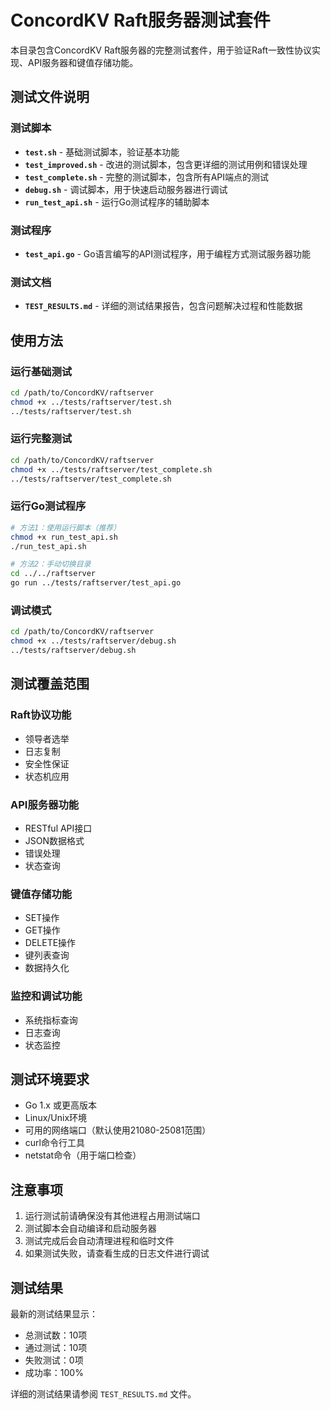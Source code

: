 # ConcordKV Raft服务器测试套件

本目录包含ConcordKV Raft服务器的完整测试套件，用于验证Raft一致性协议实现、API服务器和键值存储功能。

## 测试文件说明

### 测试脚本

- **`test.sh`** - 基础测试脚本，验证基本功能
- **`test_improved.sh`** - 改进的测试脚本，包含更详细的测试用例和错误处理
- **`test_complete.sh`** - 完整的测试脚本，包含所有API端点的测试
- **`debug.sh`** - 调试脚本，用于快速启动服务器进行调试
- **`run_test_api.sh`** - 运行Go测试程序的辅助脚本

### 测试程序

- **`test_api.go`** - Go语言编写的API测试程序，用于编程方式测试服务器功能

### 测试文档

- **`TEST_RESULTS.md`** - 详细的测试结果报告，包含问题解决过程和性能数据

## 使用方法

### 运行基础测试
```bash
cd /path/to/ConcordKV/raftserver
chmod +x ../tests/raftserver/test.sh
../tests/raftserver/test.sh
```

### 运行完整测试
```bash
cd /path/to/ConcordKV/raftserver
chmod +x ../tests/raftserver/test_complete.sh
../tests/raftserver/test_complete.sh
```

### 运行Go测试程序
```bash
# 方法1：使用运行脚本（推荐）
chmod +x run_test_api.sh
./run_test_api.sh

# 方法2：手动切换目录
cd ../../raftserver
go run ../tests/raftserver/test_api.go
```

### 调试模式
```bash
cd /path/to/ConcordKV/raftserver
chmod +x ../tests/raftserver/debug.sh
../tests/raftserver/debug.sh
```

## 测试覆盖范围

### Raft协议功能
- 领导者选举
- 日志复制
- 安全性保证
- 状态机应用

### API服务器功能
- RESTful API接口
- JSON数据格式
- 错误处理
- 状态查询

### 键值存储功能
- SET操作
- GET操作
- DELETE操作
- 键列表查询
- 数据持久化

### 监控和调试功能
- 系统指标查询
- 日志查询
- 状态监控

## 测试环境要求

- Go 1.x 或更高版本
- Linux/Unix环境
- 可用的网络端口（默认使用21080-25081范围）
- curl命令行工具
- netstat命令（用于端口检查）

## 注意事项

1. 运行测试前请确保没有其他进程占用测试端口
2. 测试脚本会自动编译和启动服务器
3. 测试完成后会自动清理进程和临时文件
4. 如果测试失败，请查看生成的日志文件进行调试

## 测试结果

最新的测试结果显示：
- 总测试数：10项
- 通过测试：10项
- 失败测试：0项
- 成功率：100%

详细的测试结果请参阅 `TEST_RESULTS.md` 文件。 